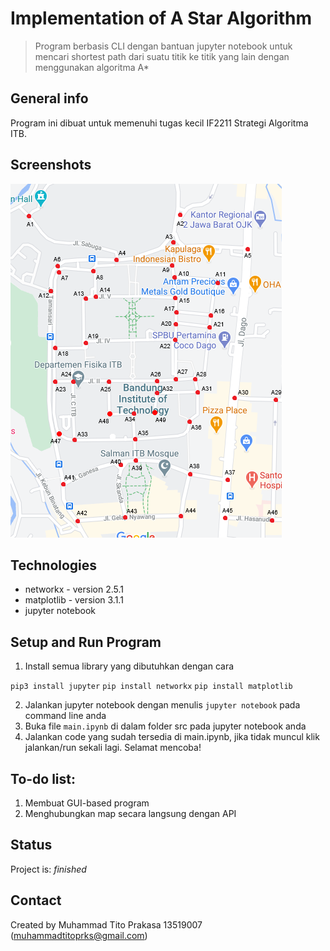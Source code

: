 # Implementation of A Star Algorithm
> Program berbasis CLI dengan bantuan jupyter notebook untuk mencari shortest path dari suatu titik ke titik yang lain dengan menggunakan algoritma A*

## General info
Program ini dibuat untuk memenuhi tugas kecil IF2211 Strategi Algoritma ITB.

## Screenshots
![Example screenshot](./test/CaptureFixv1.0.png)

## Technologies
* networkx - version 2.5.1
* matplotlib - version 3.1.1
* jupyter notebook

## Setup and Run Program
 1. Install semua library yang dibutuhkan dengan cara

`pip3 install jupyter`
`pip install networkx`
`pip install matplotlib`

 2. Jalankan jupyter notebook dengan menulis `jupyter notebook` pada command line anda 
 3. Buka file `main.ipynb` di dalam folder src pada jupyter notebook anda
 4. Jalankan code yang sudah tersedia di main.ipynb, jika tidak muncul klik jalankan/run sekali lagi. Selamat mencoba! 

## To-do list:
1. Membuat GUI-based program
2. Menghubungkan map secara langsung dengan API

## Status
Project is: _finished_

## Contact
Created by Muhammad Tito Prakasa 13519007 (muhammadtitoprks@gmail.com)
